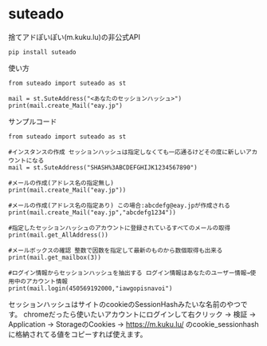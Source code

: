 # suteado
捨てアドぽいぽい(m.kuku.lu)の非公式API
```
pip install suteado
```

使い方
```
from suteado import suteado as st

mail = st.SuteAddress("<あなたのセッションハッシュ>")
print(mail.create_Mail("eay.jp")
```

サンプルコード

```
from suteado import suteado as st

#インスタンスの作成 セッションハッシュは指定しなくても一応通るけどその度に新しいアカウントになる
mail = st.SuteAddress("SHASH%3ABCDEFGHIJK1234567890")

#メールの作成(アドレス名の指定無し)
print(mail.create_Mail("eay.jp"))

#メールの作成(アドレス名の指定あり) この場合:abcdefg@eay.jpが作成される
print(mail.create_Mail("eay.jp","abcdefg1234"))

#指定したセッションハッシュのアカウントに登録されているすべてのメールの取得
print(mail.get_AllAddress())

#メールボックスの確認 整数で因数を指定して最新のものから数個取得も出来る
print(mail.get_mailbox(3))

#ログイン情報からセッションハッシュを抽出する ログイン情報はあなたのユーザー情報→使用中のアカウント情報
print(mail.login(450569192000,"iawgopisnavoi")

```

セッションハッシュはサイトのcookieのSessionHashみたいな名前のやつです。
chromeだったら使いたいアカウントにログインして右クリック → 検証 → Application → StorageのCookies → https://m.kuku.lu/ のcookie_sessionhashに格納されてる値をコピーすれば使えます。
